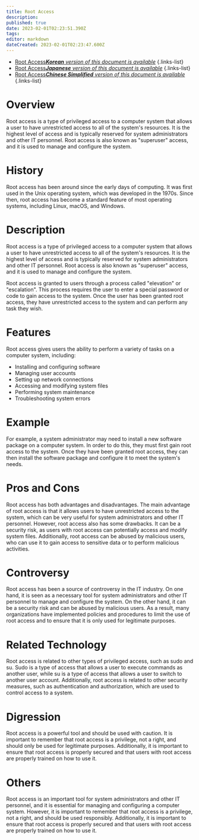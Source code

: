 ```yaml
---
title: Root Access
description: 
published: true
date: 2023-02-01T02:23:51.390Z
tags: 
editor: markdown
dateCreated: 2023-02-01T02:23:47.600Z
---
```


- [Root Access***Korean** version of this document is available*](/ko/Knowledge-base/Dictionary/root-access)
{.links-list}
- [Root Access***Japanese** version of this document is available*](/ja/Knowledge-base/Dictionary/root-access)
{.links-list}
- [Root Access***Chinese Simplified** version of this document is available*](/zh/Knowledge-base/Dictionary/root-access)
{.links-list}


# Overview
Root access is a type of privileged access to a computer system that allows a user to have unrestricted access to all of the system's resources. It is the highest level of access and is typically reserved for system administrators and other IT personnel. Root access is also known as "superuser" access, and it is used to manage and configure the system.

# History
Root access has been around since the early days of computing. It was first used in the Unix operating system, which was developed in the 1970s. Since then, root access has become a standard feature of most operating systems, including Linux, macOS, and Windows.

# Description
Root access is a type of privileged access to a computer system that allows a user to have unrestricted access to all of the system's resources. It is the highest level of access and is typically reserved for system administrators and other IT personnel. Root access is also known as "superuser" access, and it is used to manage and configure the system.

Root access is granted to users through a process called "elevation" or "escalation". This process requires the user to enter a special password or code to gain access to the system. Once the user has been granted root access, they have unrestricted access to the system and can perform any task they wish.

# Features
Root access gives users the ability to perform a variety of tasks on a computer system, including:

- Installing and configuring software
- Managing user accounts
- Setting up network connections
- Accessing and modifying system files
- Performing system maintenance
- Troubleshooting system errors

# Example
For example, a system administrator may need to install a new software package on a computer system. In order to do this, they must first gain root access to the system. Once they have been granted root access, they can then install the software package and configure it to meet the system's needs.

# Pros and Cons
Root access has both advantages and disadvantages. The main advantage of root access is that it allows users to have unrestricted access to the system, which can be very useful for system administrators and other IT personnel. However, root access also has some drawbacks. It can be a security risk, as users with root access can potentially access and modify system files. Additionally, root access can be abused by malicious users, who can use it to gain access to sensitive data or to perform malicious activities.

# Controversy
Root access has been a source of controversy in the IT industry. On one hand, it is seen as a necessary tool for system administrators and other IT personnel to manage and configure the system. On the other hand, it can be a security risk and can be abused by malicious users. As a result, many organizations have implemented policies and procedures to limit the use of root access and to ensure that it is only used for legitimate purposes.

# Related Technology
Root access is related to other types of privileged access, such as sudo and su. Sudo is a type of access that allows a user to execute commands as another user, while su is a type of access that allows a user to switch to another user account. Additionally, root access is related to other security measures, such as authentication and authorization, which are used to control access to a system.

# Digression
Root access is a powerful tool and should be used with caution. It is important to remember that root access is a privilege, not a right, and should only be used for legitimate purposes. Additionally, it is important to ensure that root access is properly secured and that users with root access are properly trained on how to use it.

# Others
Root access is an important tool for system administrators and other IT personnel, and it is essential for managing and configuring a computer system. However, it is important to remember that root access is a privilege, not a right, and should be used responsibly. Additionally, it is important to ensure that root access is properly secured and that users with root access are properly trained on how to use it.